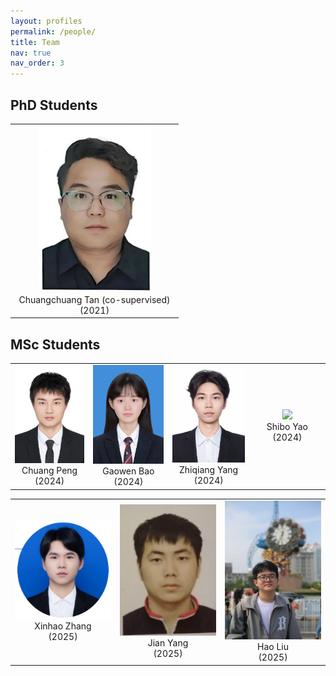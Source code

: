```yaml
---
layout: profiles
permalink: /people/
title: Team
nav: true
nav_order: 3
---
```




## PhD Students
<table  rules="none">
  <tr>
  <td  width="255" align="center">
      <center>
        <img src="../assets/img/people_imgs/tanchuangchuang.jpg" width=180 />
        <br/>
        <font>Chuangchuang Tan (co-supervised)</font><br/>
                (2021)
      </center>
    </td>
  </tr>
</table>


## MSc Students
<table  rules="none">
  <tr>
    <td  width="255" align="center">
      <center>
        <img src="../assets/img/people_imgs/pengchuang.jpg" width=180 />
        <br/>
        <font>Chuang Peng</font><br/> 
         (2024)
      </center>
    </td>
    <td  width="255" align="center">
      <center>
        <img src="../assets/img/people_imgs/baogaowen.jpg" width=180 />
        <br/>
        <font>Gaowen Bao</font><br/>
        (2024)
      </center>
    </td>
    <td  width="255" align="center">
      <center>
        <img src="../assets/img/people_imgs/yangzhiqiang.jpg" width=180 />
        <br/>
        <font>Zhiqiang Yang</font><br/>
        (2024)
      </center>
    </td>
    <td  width="255" align="center">
      <center>
        <img src="../assets/img/people_imgs/yaoshibo.jpg" width=180 />
        <br/>
        <font>Shibo Yao</font><br/>
        (2024)
      </center>
    </td>
  </tr>
</table>

<table  rules="none">
  <tr>
    <td  width="255" align="center">
      <center>
        <img src="../assets/img/people_imgs/zhangxinhao.jpg" width=180 />
        <br/>
        <font>Xinhao Zhang</font><br/> 
         (2025)
      </center>
    </td>
    <td  width="255" align="center">
      <center>
        <img src="../assets/img/people_imgs/yangjian.jpg" width=180 />
        <br/>
        <font>Jian Yang</font><br/>
        (2025)
      </center>
    </td>
    <td  width="255" align="center">
      <center>
        <img src="../assets/img/people_imgs/liuhao.jpg" width=180 />
        <br/>
        <font>Hao Liu</font><br/>
        (2025)
      </center>
    </td>
  </tr>
</table> 
<br>
